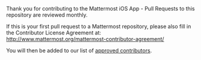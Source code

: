 Thank you for contributing to the Mattermost iOS App - Pull Requests to this repository are reviewed monthly. 

If this is your first pull request to a Mattermost repository, please also fill in the Contributor License Agreement at:
http://www.mattermost.org/mattermost-contributor-agreement/

You will then be added to our list of [approved contributors](https://docs.google.com/spreadsheets/d/1NTCeG-iL_VS9bFqtmHSfwETo5f-8MQ7oMDE5IUYJi_Y/pubhtml?gid=0&single=true).
